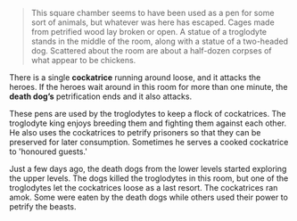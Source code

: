 >This square chamber seems to have been used as a pen for some sort of animals, but whatever was here has escaped. Cages made from petrified wood lay broken or open. A statue of a troglodyte stands in the middle of the room, along with a statue of a two-headed dog. Scattered about the room are about a half-dozen corpses of what appear to be chickens.

There is a single **cockatrice** running around loose, and it attacks the heroes. If the heroes wait around in this room for more than one minute, the **death dog’s** petrification ends and it also attacks.

These pens are used by the troglodytes to keep a flock of cockatrices. The troglodyte king enjoys breeding them and fighting them against each other. He also uses the cockatrices to petrify prisoners so that they can be preserved for later consumption. Sometimes he serves a cooked cockatrice to 'honoured guests.'

Just a few days ago, the death dogs from the lower levels started exploring the upper levels. The dogs killed the troglodytes in this room, but one of the troglodytes let the cockatrices loose as a last resort. The cockatrices ran amok. Some were eaten by the death dogs while others used their power to petrify the beasts.